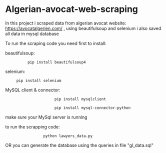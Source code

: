 # Algerian-avocat-web-scraping
In this project i scraped data from algerian avocat website: https://avocatalgerien.com/ , using beautifulsoup and selenium i also saved all data in mysql database 

To run the scraping code you need first to install:

beautifulsoup:

              pip install beautifulsoup4

selenium: 

         pip install selenium

MySQL client & connector: 

                          pip install mysqlclient

                          pip install mysql-connector-python 

make sure your MySql server is running

to run the scrapping code:  

                     python lawyers_data.py 

OR you can generate the database using the queries in file "gl_data.sql"  

                 


